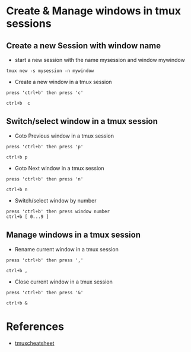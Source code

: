 # Create & Manage windows in tmux sessions

## Create a new Session with window name

* start a new session with the name mysession and window mywindow

```
tmux new -s mysession -n mywindow
```

* Create a new window in a tmux session

```
press 'ctrl+b' then press 'c'

ctrl+b  c
```

## Switch/select window in a tmux session

* Goto Previous window in a tmux session

```
press 'ctrl+b' then press 'p'

ctrl+b p
```
* Goto Next window in a tmux session

```
press 'ctrl+b' then press 'n'

ctrl+b n
```

* Switch/select window by number

```
press 'ctrl+b' then press window number 
ctrl+b [ 0...9 ]
```

## Manage windows in a tmux session

* Rename current window in a tmux session

```
press 'ctrl+b' then press ','

ctrl+b ,
```

* Close current window in a tmux session

```
press 'ctrl+b' then press '&'

ctrl+b &
```

# References

* [tmuxcheatsheet](https://tmuxcheatsheet.com/)